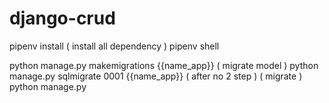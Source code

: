 # django-crud

pipenv install ( install all dependency )
pipenv shell

python manage.py makemigrations {{name_app}} ( migrate model )
python manage.py sqlmigrate 0001 {{name_app}} ( after no 2 step )
( migrate ) python manage.py
